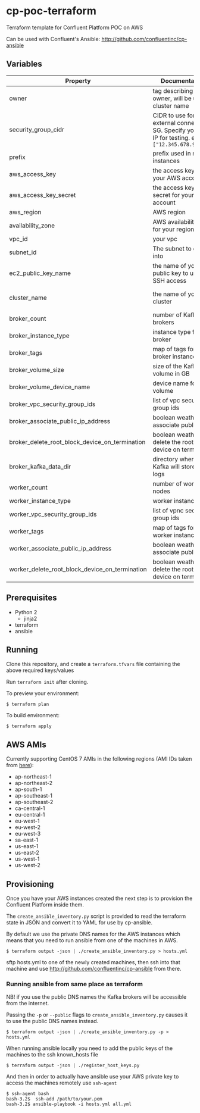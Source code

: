 # cp-poc-terraform
Terraform template for Confluent Platform POC on AWS

Can be used with Confluent's Ansible: http://github.com/confluentinc/cp-ansible

## Variables

|Property | Documentation| Default | Required? |
| ------- | ------------ | ------- | --------- |
| owner   | tag describing the owner, will be used in cluster name | | yes |
| security_group_cidr | CIDR to use for external connectivity SG. Specify your own IP for testing. eg. `["12.345.678.90/32"]` | `["0.0.0.0/0"]` | no |
| prefix   | prefix used in naming instances | confluent-platform | no |
| aws_access_key | the access key for your AWS account | | yes |
| aws_access_key_secret | the access key secret for your AWS account | | yes |
| aws_region | AWS region | | yes |
| availability_zone | AWS availability zone for your region | | yes |
| vpc_id | your vpc | | yes |
| subnet_id | The subnet to deploy into | yes | |
| ec2_public_key_name | the name of your public key to use for SSH access | | yes |
|  cluster_name | the name of your cluster | Confluent-Platform-Cluster | no |
| broker_count   | number of Kafka brokers  | 3  | no  |
|broker_instance_type   | instance type for broker  | t2.xlarge  | no  |
|broker_tags   |  map of tags for broker instances |   |  no |
|broker_volume_size   | size of the Kafka data volume in GB  | 16  | no  |
|broker_volume_device_name   | device name for volume  | /dev/xvdf  | no  |
| broker_vpc_security_group_ids  | list of vpc security group ids  |   | no  |
|broker_associate_public_ip_address   | boolean weather to associate public IP |  true |  no |
|broker_delete_root_block_device_on_termination   | boolean weather to delete the root block device on termination  | yes  | no  |
|broker_kafka_data_dir   | directory where Kafka will store it's logs  | /var/lib/kafka  | no  |
|worker_count   | number of worker nodes  | 2  | no  |
|worker_instance_type   | worker instance type  | t2.xlarge  | no  |
|worker_vpc_security_group_ids   | list of vpnc security group ids  |   | no  |
|worker_tags   | map of tags for worker instances  |   | no  |
|worker_associate_public_ip_address   | boolean weather to associate public IP  | true  | no  |
|worker_delete_root_block_device_on_termination   | boolean weather to delete the root block device on termination  | true | no  |

## Prerequisites
* Python 2
	* jinja2
* terraform
* ansible


## Running
Clone this repository, and create a `terraform.tfvars` file containing the above required keys/values

Run `terraform init` after cloning.

To preview your environment:
```
$ terraform plan
```

To build environment:
```
$ terraform apply
```

## AWS AMIs
Currently supporting CentOS 7 AMIs in the following regions (AMI IDs taken from [here](https://wiki.centos.org/Cloud/AWS#head-78d1e3a4e6ba5c5a3847750d88266916ffe69648)):

* ap-northeast-1
* ap-northeast-2
* ap-south-1
* ap-southeast-1
* ap-southeast-2
* ca-central-1
* eu-central-1
* eu-west-1
* eu-west-2
* eu-west-3
* sa-east-1
* us-east-1
* us-east-2
* us-west-1
* us-west-2

## Provisioning
Once you have your AWS instances created the next step is to provision the Confluent Platform inside them.

The ```create_ansible_inventory.py``` script is provided to read the terraform state in JSON and convert it to YAML for use by cp-ansible. 

By default we use the private DNS names for the AWS instances which means that you need to run ansible from one of the machines in AWS. 
```
$ terraform output -json | ./create_ansible_inventory.py > hosts.yml
```
sftp hosts.yml to one of the newly created machines, then ssh into that machine and use http://github.com/confluentinc/cp-ansible from there.

### Running ansible from same place as terraform
NB! if you use the public DNS names the Kafka brokers will be accessible from the internet.

Passing the ```-p``` or ```--public``` flags to ```create_ansible_inventory.py``` causes it to use the public DNS names instead.
```
$ terraform output -json | ./create_ansible_inventory.py -p > hosts.yml
```
When running ansible locally you need to add the public keys of the machines to the ssh known_hosts file
```
$ terraform output -json | ./register_host_keys.py
```
And then in order to actually have ansible use your AWS private key to access the machines remotely use ```ssh-agent```
```
$ ssh-agent bash
bash-3.2$  ssh-add /path/to/your.pem
bash-3.2$ ansible-playbook -i hosts.yml all.yml
```
